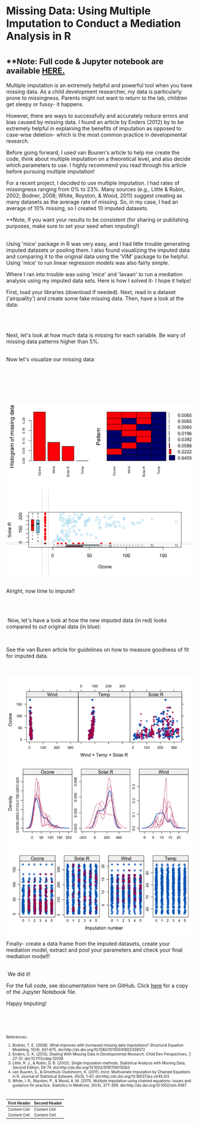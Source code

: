
<h1>Missing Data: Using Multiple Imputation to Conduct a Mediation Analysis in R<h1>

<h2>**Note: Full code &amp; Jupyter notebook are available <a href="https://github.com/JessieRayeBauer/MICE_R/blob/master/mice_med_in_R.ipynb" title="HERE">HERE.</a></h2>
<p>Multiple imputation is an extremely&nbsp;helpful and powerful&nbsp;tool when you have missing data. As a child development researcher, my data is particularly prone to missingness. Parents might not want to return to the lab, children get sleepy or fussy- it happens.</p>
<p>However, there are ways to successfully and accurately reduce errors and bias caused by missing data. I found an article by Enders (2012)&nbsp;by&nbsp;to be extremely helpful in explaining the benefits of imputation as opposed to case-wise deletion- which is the most common practice&nbsp;in developmental research.&nbsp;</p>
<p>Before going forward, I used&nbsp;van Buuren's&nbsp;article to help me create the code, think about multiple imputation on a theoretical level, and also decide which parameters to use. I highly recommend you read through his article before pursuing&nbsp;multiple imputation!</p>
<p>For a recent project, I decided to use multiple imputation. I had&nbsp;rates of missingness ranging from 0% to 23%. Many sources (e.g., Little &amp; Rubin, 2002;&nbsp;Bodner, 2008; White, Royston, &amp; Wood, 2011) suggest creating&nbsp;as many datasets as the average rate of missing. So, in my case, I had an average of 10% missing, so I created 10 imputed datasets.&nbsp;</p>
<p>**Note, if you want your results to be consistent (for sharing or publishing purposes, make sure to set your seed when imputing!)</p>
<p><br />Using 'mice' package in R was very easy, and I had little trouble generating imputed datasets or pooling them. I also found&nbsp;visualizing&nbsp;the imputed data and comparing it&nbsp;to the original data using the 'VIM' package to be helpful. Using 'mice' to run linear regression models was also fairly simple.</p>
<p>Where I ran into trouble was using 'mice' and 'lavaan' to run a mediation analysis using my imputed data sets. Here is how I solved it- I hope it helps!</p>
<p>First, load your libraries (download if needed).&nbsp;Next, read in a dataset ('airquality') and create some fake missing data. Then, have a look at the data:&nbsp;<br />&nbsp;</p>

<script src="https://gist.github.com/JessieRayeBauer/60d4939d25fe1e70bef48a36946377ff.js"></script>

<p><br />&nbsp;<br />Next, let's look at how much data is missing for each variable. Be wary of missing data patterns higher than&nbsp;5%.</p>
<script src="https://gist.github.com/JessieRayeBauer/563b9a6497307a4d49f317dfd895e210.js"></script>

<p>&nbsp;<br />Now let's visualize our missing data:</p>
<p><br />&nbsp;</p>
<script src="https://gist.github.com/JessieRayeBauer/63953836df4436f56fd8daa10f3f2baa.js"></script>
<p><br />&nbsp;</p>

![png](/images/Rplot02.png)
![png](/images/Rplot03.png)

<p><br />Alright, now time to impute!!</p>
<p><br />&nbsp;</p>
<script src="https://gist.github.com/JessieRayeBauer/e160d85a76326fa525b18336e72350a5.js"></script>

<p>&nbsp;Now, let's have a look at how the new imputed data (in red) looks compared to out original data (in blue):</p>
<p>&nbsp;</p>
<script src="https://gist.github.com/JessieRayeBauer/0fe9f9b04012244b2e61316e8ea2b3f2.js"></script>
<p>See the van Buren article for guidelines on how to measure goodness of fit for imputed&nbsp;data.</p>
<p>&nbsp;</p>

![png](/images/Rplot04.png)
![png](/images/Rplot05.png)
![png](/images/Rplot06.png)


<p>Finally- create a data frame from the imputed datasets, create your mediation model, extract and pool your parameters and check your final mediation model!!</p>
<script src="https://gist.github.com/JessieRayeBauer/281161dddfe9a48f2e5d1eb989195f26.js"></script>

<p><br />&nbsp;We did it!</p>
<p>For the full code, see documentation here on&nbsp;GitHub.&nbsp;Click <a href="https://github.com/JessieRayeBauer/MICE_R/blob/master/mice_med_in_R.ipynb" title="HERE">here</a> for a copy of the Jupyter Notebook file.&nbsp;</p>
<p>Happy Imputing!</p>
<p>&nbsp;</p>
<p>&nbsp;</p>
  <font size="-2"><p>References:</p>
<ol>
<li>Bodner, T. E. (2008). What improves with increased missing data imputations? Structural Equation Modeling, 15(4), 651-675. doi:http://dx.doi.org/10.1080/10705510802339072</li>
<li>Enders, C. K. (2013), Dealing With Missing Data in Developmental Research. Child Dev Perspectives, 7, 27&ndash;31. doi:10.1111/cdep.12008</li>
<li>Little, R. J., &amp; Rubin, D. B. (2002). Single imputation methods. Statistical Analysis with Missing Data, Second Edition, 59-74. doi:http://dx.doi.org/10.1002/9781119013563</li>
<li>van Buuren, S., &amp; Groothuis-Oudshoorn, K. (2011). mice: Multivariate Imputation by Chained Equations in R. Journal of Statistical Sotware, 45(3), 1-67. doi:http://dx.doi.org/10.18637/jss.v045.i03</li>
<li>White, I. R., Royston, P., &amp; Wood, A. M. (2011). Multiple imputation using chained equations: issues and guidance for practice. Statistics in Medicine, 30(4), 377-399. doi:http://dx.doi.org/10.1002/sim.4067</li> 
</ol>
<p>&nbsp;</p>


| First Header  | Second Header |
| ------------- | ------------- |
| Content Cell  | Content Cell  |
| Content Cell  | Content Cell  |
